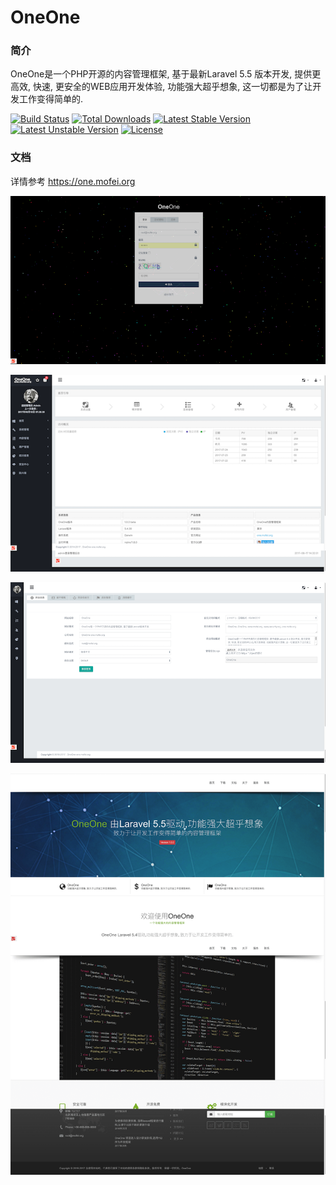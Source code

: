 # OneOne
### 简介
OneOne是一个PHP开源的内容管理框架, 基于最新Laravel 5.5 版本开发, 提供更高效, 快速, 更安全的WEB应用开发体验, 功能强大超乎想象, 这一切都是为了让开发工作变得简单的.

[![Build Status](https://travis-ci.org/laravel/framework.svg)](https://travis-ci.org/laravel/framework)
[![Total Downloads](https://poser.pugx.org/mofei/oneone/downloads)](https://packagist.org/packages/mofei/oneone)
[![Latest Stable Version](https://poser.pugx.org/laravel/framework/v/stable.svg)](https://packagist.org/packages/laravel/framework)
[![Latest Unstable Version](https://poser.pugx.org/laravel/framework/v/unstable.svg)](https://packagist.org/packages/laravel/framework)
[![License](https://poser.pugx.org/mofei/oneone/license)](https://packagist.org/packages/mofei/oneone)

### 文档

详情参考 https://one.mofei.org

![login](public/static/images/oneone/oneone-b2.png)

![backend_2](public/static/images/oneone/oneone-b1a.png)

![backend 1](public/static/images/oneone/oneone-b3.png)

![index](public/static/images/oneone/oneone-f1.png)